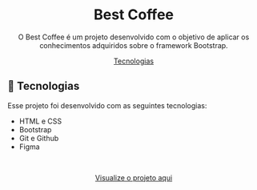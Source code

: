 <h1 align="center">Best Coffee</h1>

<p align="center">
O Best Coffee é um projeto desenvolvido com o objetivo de aplicar os conhecimentos adquiridos sobre o framework Bootstrap.
</p>

<p align="center">
  <a href="#-tecnologias">Tecnologias</a>
</p>

## 🚀 Tecnologias

Esse projeto foi desenvolvido com as seguintes tecnologias:

- HTML e CSS
- Bootstrap
- Git e Github
- Figma

<br>

<p align="center">
    <a href="">Visualize o projeto aqui</a>
</p>